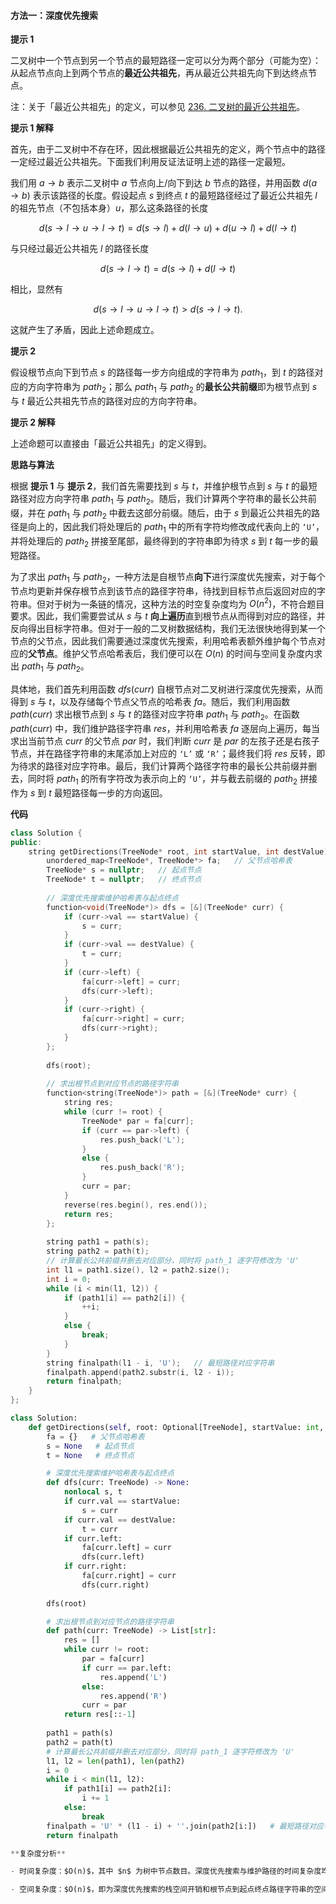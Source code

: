 #### 方法一：深度优先搜索

**提示 $1$**

二叉树中一个节点到另一个节点的最短路径一定可以分为两个部分（可能为空）：从起点节点向上到两个节点的**最近公共祖先**，再从最近公共祖先向下到达终点节点。

注：关于「最近公共祖先」的定义，可以参见 [236. 二叉树的最近公共祖先](https://leetcode-cn.com/problems/lowest-common-ancestor-of-a-binary-tree/)。

**提示 $1$ 解释**

首先，由于二叉树中不存在环，因此根据最近公共祖先的定义，两个节点中的路径一定经过最近公共祖先。下面我们利用反证法证明上述的路径一定最短。

我们用 $a \rightarrow b$ 表示二叉树中 $a$ 节点向上/向下到达 $b$ 节点的路径，并用函数 $d(a \rightarrow b)$ 表示该路径的长度。假设起点 $s$ 到终点 $t$ 的最短路径经过了最近公共祖先 $l$ 的祖先节点（不包括本身）$u$，那么这条路径的长度

$$
d(s \rightarrow l \rightarrow u \rightarrow l \rightarrow t) = d(s \rightarrow l) + d(l \rightarrow u) + d(u \rightarrow l) + d(l \rightarrow t)
$$

与只经过最近公共祖先 $l$ 的路径长度

$$
d(s \rightarrow l \rightarrow t) = d(s \rightarrow l) + d(l \rightarrow t)
$$

相比，显然有

$$
d(s \rightarrow l \rightarrow u \rightarrow l \rightarrow t) > d(s \rightarrow l \rightarrow t).
$$

这就产生了矛盾，因此上述命题成立。

**提示 $2$**

假设根节点向下到节点 $s$ 的路径每一步方向组成的字符串为 $\textit{path}_1$，到 $t$ 的路径对应的方向字符串为 $\textit{path}_2$；那么 $\textit{path}_1$ 与 $\textit{path}_2$ 的**最长公共前缀**即为根节点到 $s$ 与 $t$ 最近公共祖先节点的路径对应的方向字符串。

**提示 $2$ 解释**

上述命题可以直接由「最近公共祖先」的定义得到。

**思路与算法**

根据 **提示 $1$** 与 **提示 $2$**，我们首先需要找到 $s$ 与 $t$，并维护根节点到 $s$ 与 $t$ 的最短路径对应方向字符串 $\textit{path}_1$ 与 $\textit{path}_2$。随后，我们计算两个字符串的最长公共前缀，并在 $\textit{path}_1$ 与 $\textit{path}_2$ 中截去这部分前缀。随后，由于 $s$ 到最近公共祖先的路径是向上的，因此我们将处理后的 $\textit{path}_1$ 中的所有字符均修改成代表向上的 $\texttt{`U'}$，并将处理后的 $\textit{path}_2$ 拼接至尾部，最终得到的字符串即为待求 $s$ 到 $t$ 每一步的最短路径。 

为了求出 $\textit{path}_1$ 与 $\textit{path}_2$，一种方法是自根节点**向下**进行深度优先搜索，对于每个节点均更新并保存根节点到该节点的路径字符串，待找到目标节点后返回对应的字符串。但对于树为一条链的情况，这种方法的时空复杂度均为 $O(n^2)$，不符合题目要求。因此，我们需要尝试从 $s$ 与 $t$ **向上遍历**直到根节点从而得到对应的路径，并反向得出目标字符串。但对于一般的二叉树数据结构，我们无法很快地得到某一个节点的父节点，因此我们需要通过深度优先搜索，利用哈希表额外维护每个节点对应的**父节点**。维护父节点哈希表后，我们便可以在 $O(n)$ 的时间与空间复杂度内求出 $\textit{path}_1$ 与 $\textit{path}_2$。

具体地，我们首先利用函数 $\textit{dfs}(\textit{curr})$ 自根节点对二叉树进行深度优先搜索，从而得到 $s$ 与 $t$，以及存储每个节点父节点的哈希表 $\textit{fa}$。随后，我们利用函数 $\textit{path}(\textit{curr})$ 求出根节点到 $s$ 与 $t$ 的路径对应字符串 $\textit{path}_1$ 与 $\textit{path}_2$。在函数 $\textit{path}(\textit{curr})$ 中，我们维护路径字符串 $\textit{res}$，并利用哈希表 $\textit{fa}$ 逐层向上遍历，每当求出当前节点 $\textit{curr}$ 的父节点 $\textit{par}$ 时，我们判断 $\textit{curr}$ 是 $\textit{par}$ 的左孩子还是右孩子节点，并在路径字符串的末尾添加上对应的 $\texttt{`L'}$ 或 $\texttt{`R'}$；最终我们将 $\textit{res}$ 反转，即为待求的路径对应字符串。最后，我们计算两个路径字符串的最长公共前缀并删去，同时将 $\textit{path}_1$ 的所有字符改为表示向上的 $\texttt{`U'}$，并与截去前缀的 $\textit{path}_2$ 拼接作为 $s$ 到 $t$ 最短路径每一步的方向返回。

**代码**

```C++ [sol1-C++]
class Solution {
public:
    string getDirections(TreeNode* root, int startValue, int destValue) {
        unordered_map<TreeNode*, TreeNode*> fa;   // 父节点哈希表
        TreeNode* s = nullptr;   // 起点节点
        TreeNode* t = nullptr;   // 终点节点
        
        // 深度优先搜索维护哈希表与起点终点
        function<void(TreeNode*)> dfs = [&](TreeNode* curr) {
            if (curr->val == startValue) {
                s = curr;
            }
            if (curr->val == destValue) {
                t = curr;
            }
            if (curr->left) {
                fa[curr->left] = curr;
                dfs(curr->left);
            }
            if (curr->right) {
                fa[curr->right] = curr;
                dfs(curr->right);
            }
        };
        
        dfs(root);
        
        // 求出根节点到对应节点的路径字符串
        function<string(TreeNode*)> path = [&](TreeNode* curr) {
            string res;
            while (curr != root) {
                TreeNode* par = fa[curr];
                if (curr == par->left) {
                    res.push_back('L');
                }
                else {
                    res.push_back('R');
                }
                curr = par;
            }
            reverse(res.begin(), res.end());
            return res;
        };
        
        string path1 = path(s);
        string path2 = path(t);
        // 计算最长公共前缀并删去对应部分，同时将 path_1 逐字符修改为 'U'
        int l1 = path1.size(), l2 = path2.size();
        int i = 0;
        while (i < min(l1, l2)) {
            if (path1[i] == path2[i]) {
                ++i;
            }
            else {
                break;
            }
        }
        string finalpath(l1 - i, 'U');   // 最短路径对应字符串 
        finalpath.append(path2.substr(i, l2 - i));
        return finalpath;
    }
};
```


```Python [sol1-Python3]
class Solution:
    def getDirections(self, root: Optional[TreeNode], startValue: int, destValue: int) -> str:
        fa = {}   # 父节点哈希表
        s = None   # 起点节点
        t = None   # 终点节点

        # 深度优先搜索维护哈希表与起点终点
        def dfs(curr: TreeNode) -> None:
            nonlocal s, t
            if curr.val == startValue:
                s = curr
            if curr.val == destValue:
                t = curr
            if curr.left:
                fa[curr.left] = curr
                dfs(curr.left)
            if curr.right:
                fa[curr.right] = curr
                dfs(curr.right)
        
        dfs(root)

        # 求出根节点到对应节点的路径字符串
        def path(curr: TreeNode) -> List[str]:
            res = []
            while curr != root:
                par = fa[curr]
                if curr == par.left:
                    res.append('L')
                else:
                    res.append('R')
                curr = par
            return res[::-1]
        
        path1 = path(s)
        path2 = path(t)
        # 计算最长公共前缀并删去对应部分，同时将 path_1 逐字符修改为 'U'
        l1, l2 = len(path1), len(path2)
        i = 0
        while i < min(l1, l2):
            if path1[i] == path2[i]:
                i += 1
            else:
                break
        finalpath = 'U' * (l1 - i) + ''.join(path2[i:])   # 最短路径对应字符串 
        return finalpath

**复杂度分析**

- 时间复杂度：$O(n)$，其中 $n$ 为树中节点数目。深度优先搜索与维护路径的时间复杂度均为 $O(n)$。

- 空间复杂度：$O(n)$，即为深度优先搜索的栈空间开销和根节点到起点终点路径字符串的空间开销。